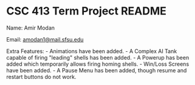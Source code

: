 # CSC 413 Term Project README

Name: Amir Modan

Email: amodan1@mail.sfsu.edu

Extra Features:
	- Animations have been added.
	- A Complex AI Tank capable of firing "leading" shells has been added.
	- A Powerup has been added which temporarily allows firing homing shells.
	- Win/Loss Screens have been added.
	- A Pause Menu has been added, though resume and restart buttons do not work.
